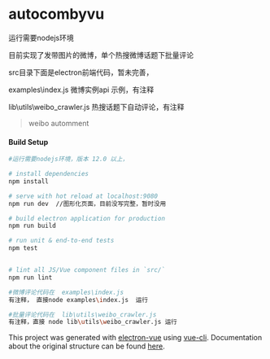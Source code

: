 # autocombyvu

运行需要nodejs环境 

目前实现了发带图片的微博，单个热搜微博话题下批量评论 

src目录下面是electron前端代码，暂未完善， 

examples\index.js        微博实例api 示例，有注释

lib\utils\weibo_crawler.js  热搜话题下自动评论，有注释

> weibo automment

#### Build Setup

``` bash
#运行需要nodejs环境，版本 12.0 以上， 

# install dependencies
npm install  

# serve with hot reload at localhost:9080
npm run dev  //图形化页面，目前没写完整，暂时没用

# build electron application for production
npm run build

# run unit & end-to-end tests
npm test


# lint all JS/Vue component files in `src/`
npm run lint

#微博评论代码在  examples\index.js
有注释， 直接node examples\index.js  运行

#批量评论代码在  lib\utils\weibo_crawler.js
有注释，直接 node lib\utils\weibo_crawler.js 运行

```

This project was generated with [electron-vue](https://github.com/SimulatedGREG/electron-vue) using [vue-cli](https://github.com/vuejs/vue-cli). Documentation about the original structure can be found [here](https://simulatedgreg.gitbooks.io/electron-vue/content/index.html).
